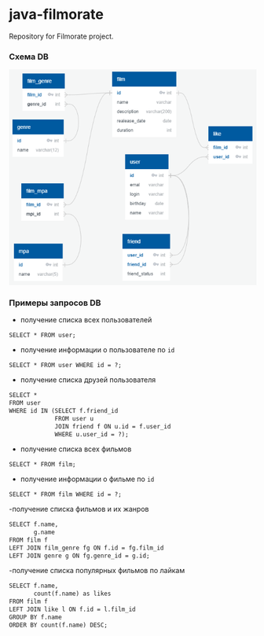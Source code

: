 # java-filmorate
Repository for Filmorate project.

### Схема DB
![](Schema.png)
### Примеры запросов DB
- получение списка всех пользователей
```postgres-psql
SELECT * FROM user;
```
- получение информации о пользователе по `id`
```postgres-psql
SELECT * FROM user WHERE id = ?;
```
- получение списка друзей пользователя
```postgres-psql
SELECT *
FROM user
WHERE id IN (SELECT f.friend_id
             FROM user u
             JOIN friend f ON u.id = f.user_id
             WHERE u.user_id = ?);
```
- получение списка всех фильмов
```postgres-psql
SELECT * FROM film;
```
- получение информации о фильме по `id`
```postgres-psql
SELECT * FROM film WHERE id = ?;
```
-получение списка фильмов и их жанров
```postgres-psql
SELECT f.name,
       g.name
FROM film f
LEFT JOIN film_genre fg ON f.id = fg.film_id
LEFT JOIN genre g ON fg.genre_id = g.id;
```
-получение списка популярных фильмов по лайкам
```postgres-psql
SELECT f.name,
       count(f.name) as likes
FROM film f
LEFT JOIN like l ON f.id = l.film_id
GROUP BY f.name
ORDER BY count(f.name) DESC;
```